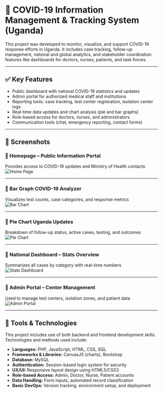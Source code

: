 # 🦠 COVID-19 Information Management & Tracking System (Uganda)

This project was developed to monitor, visualize, and support COVID-19 response efforts in Uganda. It includes case tracking, follow-up management, national and global analytics, and stakeholder coordination features like dashboards for doctors, nurses, patients, and task forces.

---
## ✅ Key Features

- Public dashboard with national COVID-19 statistics and updates
- Admin portal for authorized medical staff and institutions
- Reporting tools: case tracking, test center registration, isolation center logs
- Real-time data updates and chart analysis (pie and bar graphs)
- Role-based access for doctors, nurses, and administrators
- Communication tools (chat, emergency reporting, contact forms)

---

## 📸 Screenshots

### 🔹 Homepage – Public Information Portal  
Provides access to COVID-19 updates and Ministry of Health contacts  
![Home Page](./images/ug_covid_home.png)

---

### 🔹 Bar Graph COVID-19 Analyzer  
Visualizes test counts, case categories, and response metrics  
![Bar Chart](./images/covid_bar.png)

---

### 🔹 Pie Chart Uganda Updates  
Breakdown of follow-up status, active cases, testing, and outcomes  
![Pie Chart](./images/covid_pie.png)

---

### 🔹 National Dashboard – Stats Overview  
Summarizes all cases by category with real-time numbers  
![Stats Dashboard](./images/covid_dashboard.png)

---

### 🔹 Admin Portal – Center Management  
Used to manage test centers, isolation zones, and patient data  
![Admin Portal](./images/admin_portal.png)

---

## 🧰 Tools & Technologies

This project includes use of both backend and frontend development skills. Technologies and methods used include:

- **Languages:** PHP, JavaScript, HTML, CSS, SQL
- **Frameworks & Libraries:** CanvasJS (charts), Bootstrap
- **Database:** MySQL
- **Authentication:** Session-based login system for security
- **UX/UI:** Responsive layout design using HTML5/CSS3
- **Role-based Access:** Admin, Doctor, Nurse, Patient accounts
- **Data Handling:** Form inputs, automated record classification
- **Basic DevOps:** Version tracking, environment setup, and deployment
